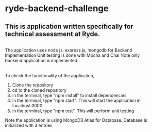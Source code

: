 # ryde-backend-challenge

## This is application written specifically for technical assessment at Ryde.

######
The application uses node js, express js, mongodb for Backend Implementation
Unit testing is done with Mocha and Chai
Note only backend application is implemented.
######

To check the functionality of the application,

1. Clone the repository
2. cd to the cloned repository
3. in the terminal, type "npm install" to install dependencies
4. in the terminal, type "npm start". This will start the application in localhost:3000
5. in the terminal, type "npm test". This will perform unit testing

Note the application is using MongoDB Atlas for Database.
Database is initialized with 3 entries
